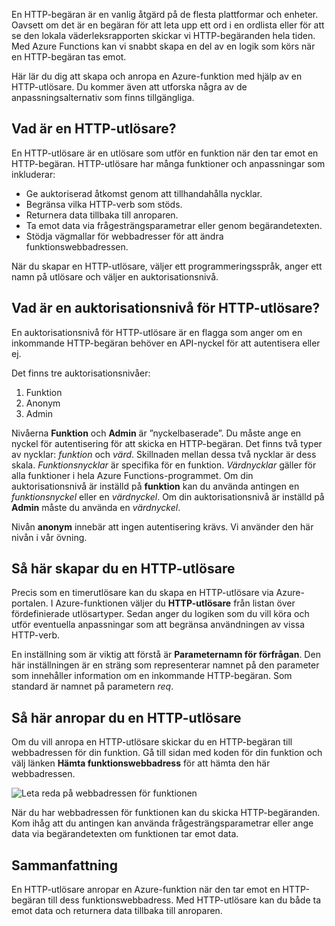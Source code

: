 En HTTP-begäran är en vanlig åtgärd på de flesta plattformar och enheter. Oavsett om det är en begäran för att leta upp ett ord i en ordlista eller för att se den lokala väderleksrapporten skickar vi HTTP-begäranden hela tiden. Med Azure Functions kan vi snabbt skapa en del av en logik som körs när en HTTP-begäran tas emot.  

Här lär du dig att skapa och anropa en Azure-funktion med hjälp av en HTTP-utlösare. Du kommer även att utforska några av de anpassningsalternativ som finns tillgängliga.

## <a name="what-is-an-http-trigger"></a>Vad är en HTTP-utlösare?

En HTTP-utlösare är en utlösare som utför en funktion när den tar emot en HTTP-begäran. HTTP-utlösare har många funktioner och anpassningar som inkluderar:

- Ge auktoriserad åtkomst genom att tillhandahålla nycklar.
- Begränsa vilka HTTP-verb som stöds.
- Returnera data tillbaka till anroparen.
- Ta emot data via frågesträngsparametrar eller genom begärandetexten.
- Stödja vägmallar för webbadresser för att ändra funktionswebbadressen.

När du skapar en HTTP-utlösare, väljer ett programmeringsspråk, anger ett namn på utlösare och väljer en auktorisationsnivå.

## <a name="what-is-an-http-trigger-authorization-level"></a>Vad är en auktorisationsnivå för HTTP-utlösare?

En auktorisationsnivå för HTTP-utlösare är en flagga som anger om en inkommande HTTP-begäran behöver en API-nyckel för att autentisera eller ej.

Det finns tre auktorisationsnivåer:

1. Funktion
2. Anonym
3. Admin

Nivåerna **Funktion** och **Admin** är ”nyckelbaserade”. Du måste ange en nyckel för autentisering för att skicka en HTTP-begäran. Det finns två typer av nycklar: *funktion* och *värd*. Skillnaden mellan dessa två nycklar är dess skala. *Funktionsnycklar* är specifika för en funktion. *Värdnycklar* gäller för alla funktioner i hela Azure Functions-programmet. Om din auktorisationsnivå är inställd på **funktion** kan du använda antingen en *funktionsnyckel* eller en *värdnyckel*. Om din auktorisationsnivå är inställd på **Admin** måste du använda en *värdnyckel*.

Nivån **anonym** innebär att ingen autentisering krävs. Vi använder den här nivån i vår övning.

## <a name="how-to-create-an-http-trigger"></a>Så här skapar du en HTTP-utlösare

Precis som en timerutlösare kan du skapa en HTTP-utlösare via Azure-portalen. I Azure-funktionen väljer du **HTTP-utlösare** från listan över fördefinierade utlösartyper. Sedan anger du logiken som du vill köra och utför eventuella anpassningar som att begränsa användningen av vissa HTTP-verb. 

En inställning som är viktig att förstå är **Parameternamn för förfrågan**. Den här inställningen är en sträng som representerar namnet på den parameter som innehåller information om en inkommande HTTP-begäran. Som standard är namnet på parametern *req*.

## <a name="how-to-invoke-an-http-trigger"></a>Så här anropar du en HTTP-utlösare

Om du vill anropa en HTTP-utlösare skickar du en HTTP-begäran till webbadressen för din funktion. Gå till sidan med koden för din funktion och välj länken **Hämta funktionswebbadress** för att hämta den här webbadressen.

![Leta reda på webbadressen för funktionen](../media-drafts/5-function-url.png)

När du har webbadressen för funktionen kan du skicka HTTP-begäranden. Kom ihåg att du antingen kan använda frågesträngsparametrar eller ange data via begärandetexten om funktionen tar emot data.

## <a name="summary"></a>Sammanfattning

En HTTP-utlösare anropar en Azure-funktion när den tar emot en HTTP-begäran till dess funktionswebbadress. Med HTTP-utlösare kan du både ta emot data och returnera data tillbaka till anroparen.
